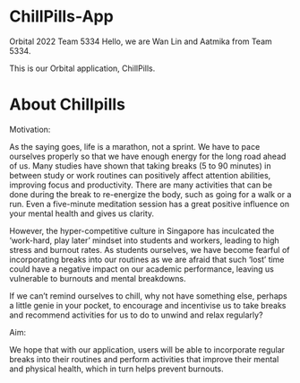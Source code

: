 # ChillPills-App
Orbital 2022 Team 5334
Hello, we are Wan Lin and Aatmika from Team 5334.

This is our Orbital application, ChillPills.

# About Chillpills
Motivation: 

As the saying goes, life is a marathon, not a sprint. We have to pace ourselves properly so that we have enough energy for the long road ahead of us. Many studies have shown that taking breaks (5 to 90 minutes) in between study or work routines can positively affect attention abilities, improving focus and productivity. There are many activities that can be done during the break to re-energize the body, such as going for a walk or a run. Even a five-minute meditation session has a great positive influence on your mental health and gives us clarity. 

However, the hyper-competitive culture in Singapore has inculcated the ‘work-hard, play later’ mindset into students and workers, leading to high stress and burnout rates. As students ourselves, we have become fearful of incorporating breaks into our routines as we are afraid that such ‘lost’ time could have a negative impact on our academic performance, leaving us vulnerable to burnouts and mental breakdowns.

If we can’t remind ourselves to chill, why not have something else, perhaps a little genie in your pocket, to encourage and incentivise us to take breaks and recommend activities for us to do to unwind and relax regularly?

Aim:

We hope that with our application, users will be able to incorporate regular breaks into their routines and perform activities that improve their mental and physical health, which in turn helps prevent burnouts. 


